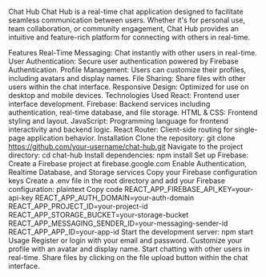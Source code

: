 Chat Hub
Chat Hub is a real-time chat application designed to facilitate seamless communication between users. Whether it's for personal use, team collaboration, or community engagement, Chat Hub provides an intuitive and feature-rich platform for connecting with others in real-time.

Features
Real-Time Messaging: Chat instantly with other users in real-time.
User Authentication: Secure user authentication powered by Firebase Authentication.
Profile Management: Users can customize their profiles, including avatars and display names.
File Sharing: Share files with other users within the chat interface.
Responsive Design: Optimized for use on desktop and mobile devices.
Technologies Used
React: Frontend user interface development.
Firebase: Backend services including authentication, real-time database, and file storage.
HTML & CSS: Frontend styling and layout.
JavaScript: Programming language for frontend interactivity and backend logic.
React Router: Client-side routing for single-page application behavior.
Installation
Clone the repository: git clone https://github.com/your-username/chat-hub.git
Navigate to the project directory: cd chat-hub
Install dependencies: npm install
Set up Firebase:
Create a Firebase project at firebase.google.com
Enable Authentication, Realtime Database, and Storage services
Copy your Firebase configuration keys
Create a .env file in the root directory and add your Firebase configuration:
plaintext
Copy code
REACT_APP_FIREBASE_API_KEY=your-api-key
REACT_APP_AUTH_DOMAIN=your-auth-domain
REACT_APP_PROJECT_ID=your-project-id
REACT_APP_STORAGE_BUCKET=your-storage-bucket
REACT_APP_MESSAGING_SENDER_ID=your-messaging-sender-id
REACT_APP_APP_ID=your-app-id
Start the development server: npm start
Usage
Register or login with your email and password.
Customize your profile with an avatar and display name.
Start chatting with other users in real-time.
Share files by clicking on the file upload button within the chat interface.
